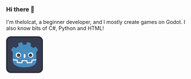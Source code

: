 ### Hi there 👋
I'm thelolcat, a beginner developer, and I mostly create games on Godot. I also know bits of C#, Python and HTML!

<div align="left">
  <img src="https://github.com/thelolcat/thelolcat/blob/main/icon.svg" alt="Godot Engine" width="100" height="auto">
</div>
